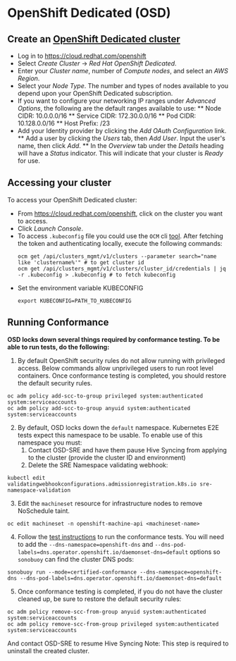 # OpenShift Dedicated (OSD)

## Create an [OpenShift Dedicated cluster](https://docs.openshift.com/dedicated/4/getting_started/accessing-your-services.html)

* Log in to https://cloud.redhat.com/openshift
* Select *Create Cluster* -> *Red Hat OpenShift Dedicated*.
* Enter your *Cluster name*, number of *Compute nodes*, and select an *AWS Region*.
* Select your *Node Type*. The number and types of nodes available to you depend
upon your OpenShift Dedicated subscription.
* If you want to configure your networking IP ranges under *Advanced Options*, the
following are the default ranges available to use:
** Node CIDR: 10.0.0.0/16
** Service CIDR: 172.30.0.0/16
** Pod CIDR: 10.128.0.0/16
** Host Prefix: /23
* Add your Identity provider by clicking the *Add OAuth Configuration* link.
** Add a user by clicking the *Users* tab, then *Add User*. Input the user's name, then click *Add*.
** In the *Overview* tab under the *Details* heading will have a *Status* indicator. This will indicate that your cluster is *Ready* for use.

## Accessing your cluster

To access your OpenShift Dedicated cluster:

* From https://cloud.redhat.com/openshift, click on the cluster you want to access.
* Click *Launch Console*.
* To access `.kubeconfig` file you could use the `OCM` cli [tool](https://github.com/openshift-online/ocm-cli). After fetching the token and authenticating locally, execute the following commands:
   ```
   ocm get /api/clusters_mgmt/v1/clusters --parameter search="name like 'clustername%'" # to get cluster id
   ocm get /api/clusters_mgmt/v1/clusters/cluster_id/credentials | jq -r .kubeconfig > .kubeconfig # to fetch kubeconfig
   ```
* Set the environment variable KUBECONFIG
    ```
    export KUBECONFIG=PATH_TO_KUBECONFIG
    ```

## Running Conformance

**OSD locks down several things required by conformance testing. To be able to run tests, do the following:**

1. By default OpenShift security rules do not allow running with privileged access.
   Below commands allow unprivileged users to run root level containers. Once
   conformance testing is completed, you should restore the default security rules.

```
oc adm policy add-scc-to-group privileged system:authenticated system:serviceaccounts
oc adm policy add-scc-to-group anyuid system:authenticated system:serviceaccounts
```

2. By default, OSD locks down the `default` namespace. Kubernetes E2E tests expect this namespace to be usable. To enable use of this
   namespace you must:
   1. Contact OSD-SRE and have them pause Hive Syncing from applying to the cluster (provide the cluster ID and environment)
   2. Delete the SRE Namespace validating webhook:

```
kubectl edit validatingwebhookconfigurations.admissionregistration.k8s.io sre-namespace-validation
```

3. Edit the `machineset` resource for infrastructure nodes to remove NoSchedule taint.

```
oc edit machineset -n openshift-machine-api <machineset-name>
```

4. Follow the [test instructions](https://github.com/cncf/k8s-conformance/blob/master/instructions.md#running)
   to run the conformance tests. You will need to add the `--dns-namespace=openshift-dns`
   and `--dns-pod-labels=dns.operator.openshift.io/daemonset-dns=default`
   options so `sonobuoy` can find the cluster DNS pods:

```
sonobuoy run --mode=certified-conformance --dns-namespace=openshift-dns --dns-pod-labels=dns.operator.openshift.io/daemonset-dns=default
```

5. Once conformance testing is completed, if you do not have the cluster cleaned up, be sure to restore the default security rules:

```
oc adm policy remove-scc-from-group anyuid system:authenticated system:serviceaccounts
oc adm policy remove-scc-from-group privileged system:authenticated system:serviceaccounts
```

And contact OSD-SRE to resume Hive Syncing
Note: This step is required to uninstall the created cluster.